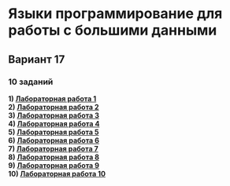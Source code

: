 # Языки программирование для работы с большими данными
## Вариант 17
### 10 заданий
**1) [Лабораторная работа 1](./Laboratory1)**  
**2) [Лабораторная работа 2](./Laboratory2)**  
**3) [Лабораторная работа 3](./Laboratory3)**  
**4) [Лабораторная работа 4](./Laboratory4)**  
**5) [Лабораторная работа 5](./Laboratory5)**  
**6) [Лабораторная работа 6](./Laboratory6)**  
**7) [Лабораторная работа 7](./Laboratory7)**  
**8) [Лабораторная работа 8](./Laboratory8)**  
**9) [Лабораторная работа 9](./Laboratory9)**  
**10) [Лабораторная работа 10](./Laboratory10)**
